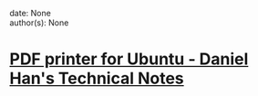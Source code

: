 
date: None  
author(s): None  

# [PDF printer for Ubuntu - Daniel Han's Technical Notes](https://sites.google.com/site/xiangyangsite/home/technical-tips/linux-unix/common-tips/pdf-printer-for-ubuntu)



